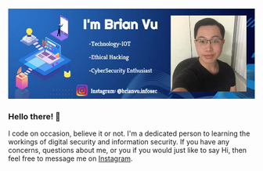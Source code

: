 ![Image of Profile Banner](https://github.com/VuBrian22/VuBrian22/blob/master/profilebanner.jpg)
### Hello there! 👋
I code on occasion, believe it or not. I'm a dedicated person to learning the workings of digital security and information security. If you have any concerns, questions about me, or you if you would just like to say Hi, then feel free to message me on [Instagram](https://www.instagram.com/brianvu.infosec/).
<!--
**VuBrian22/VuBrian22** is a ✨ _special_ ✨ repository because its `README.md` (this file) appears on your GitHub profile.

Here are some ideas to get you started:

- 🔭 I’m currently working on ...
- 🌱 I’m currently learning ...
- 👯 I’m looking to collaborate on ...
- 🤔 I’m looking for help with ...
- 💬 Ask me about ...
- 📫 How to reach me: ...
- 😄 Pronouns: ...
- ⚡ Fun fact: ...
-->
